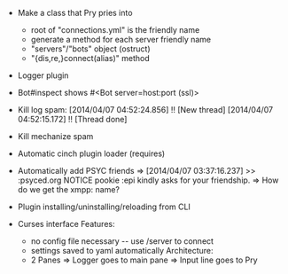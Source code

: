 * Make a class that Pry pries into
  * root of "connections.yml" is the friendly name
  * generate a method for each server friendly name
  * "servers"/"bots" object (ostruct)
  * "{dis,re,}connect(alias)" method

* Logger plugin

* Bot#inspect shows #<Bot server=host:port (ssl)>

* Kill log spam:
  [2014/04/07 04:52:24.856] !! [New thread] 
  [2014/04/07 04:52:15.172] !! [Thread done]

* Kill mechanize spam

* Automatic cinch plugin loader (requires)

* Automatically add PSYC friends
  => [2014/04/07 03:37:16.237] >> :psyced.org NOTICE pookie :epi kindly asks for your friendship.
  => How do we get the xmpp: name?

* Plugin installing/uninstalling/reloading from CLI

* Curses interface
  Features:
    - no config file necessary -- use /server to connect
    - settings saved to yaml automatically
  Architecture:
    - 2 Panes
      => Logger goes to main pane
      => Input line goes to Pry

